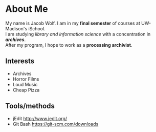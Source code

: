 # About Me
My name is Jacob Wolf. I am in my **final semester** of courses at UW-Madison's iSchool.  
I am studying *library and information science* with a concentration in ***archives***.  
After my program, I hope to work as a **processing archivist**.  
## Interests
- Archives
- Horror Films
- Loud Music
- Cheap Pizza
## Tools/methods
- jEdit <http://www.jedit.org/>
- Git Bash <https://git-scm.com/downloads>